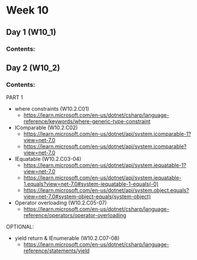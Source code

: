 # Week 10

## Day 1 (W10_1)

### Contents:



## Day 2 (W10_2)

### Contents:

PART 1
* where constraints (W10.2.C01)        
  * https://learn.microsoft.com/en-us/dotnet/csharp/language-reference/keywords/where-generic-type-constraint
* IComparable (W10.2.C02)              
  * https://learn.microsoft.com/en-us/dotnet/api/system.icomparable-1?view=net-7.0
  * https://learn.microsoft.com/en-us/dotnet/api/system.icomparable?view=net-7.0
* IEquatable (W10.2.C03-04)
  * https://learn.microsoft.com/en-us/dotnet/api/system.iequatable-1?view=net-7.0
  * https://learn.microsoft.com/en-us/dotnet/api/system.iequatable-1.equals?view=net-7.0#system-iequatable-1-equals(-0)
  * https://learn.microsoft.com/en-us/dotnet/api/system.object.equals?view=net-7.0#system-object-equals(system-object)
* Operator overloading (W10.2.C05-07)
  * https://learn.microsoft.com/en-us/dotnet/csharp/language-reference/operators/operator-overloading

OPTIONAL:
* yield return & IEnumerable (W10.2.C07-08)
  * https://learn.microsoft.com/en-us/dotnet/csharp/language-reference/statements/yield